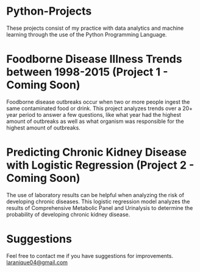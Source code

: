 # Python-Projects
These projects consist of my practice with data analytics and machine learning through the use of the Python Programming Language. 

# Foodborne Disease Illness Trends between 1998-2015 (Project 1 - Coming Soon)
Foodborne disease outbreaks occur when two or more people ingest the same contaminated food or drink. This project analyzes trends over a 20+ year period to answer a few questions, like what year had the highest amount of outbreaks as well as what organism was responsible for the highest amount of outbreaks. 


# Predicting Chronic Kidney Disease with Logistic Regression (Project 2 - Coming Soon)
The use of laboratory results can be helpful when analyzing the risk of developing chronic diseases. This logistic regression model analyzes the results of Comprehensive Metabolic Panel and Urinalysis to determine the probability of developing chronic kidney disease. 

# Suggestions
Feel free to contact me if you have suggestions for improvements.
laranique04@gmail.com 
